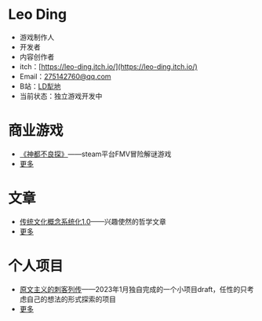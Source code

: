 # Leo Ding

* 游戏制作人
* 开发者
* 内容创作者
* itch：[https://leo-ding.itch.io/](https://leo-ding.itch.io/)
* Email：<275142760@qq.com>
* B站：[LD犁地](https://space.bilibili.com/9321759)
* 当前状态：独立游戏开发中

# 商业游戏

* [《神都不良探》](https://store.steampowered.com/app/1681970/_Underdog_Detective/)——steam平台FMV冒险解谜游戏
* [更多](games/GameList.md)

# 文章

* [传统文化概念系统化1.0](https://www.bilibili.com/read/cv17282826)——兴趣使然的哲学文章
* [更多](Articles/ArticleList.md)

# 个人项目

* [原文主义的刺客列传](https://leo-ding.itch.io/assassin-tales)——2023年1月独自完成的一个小项目draft，任性的只考虑自己的想法的形式探索的项目
* [更多](Projects/ProjectList.md)

